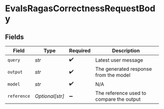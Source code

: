 # EvalsRagasCorrectnessRequestBody


## Fields

| Field                                    | Type                                     | Required                                 | Description                              |
| ---------------------------------------- | ---------------------------------------- | ---------------------------------------- | ---------------------------------------- |
| `query`                                  | *str*                                    | :heavy_check_mark:                       | Latest user message                      |
| `output`                                 | *str*                                    | :heavy_check_mark:                       | The generated response from the model    |
| `model`                                  | *str*                                    | :heavy_check_mark:                       | N/A                                      |
| `reference`                              | *Optional[str]*                          | :heavy_minus_sign:                       | The reference used to compare the output |